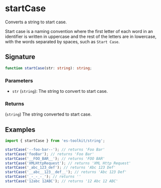 # startCase

Converts a string to start case.

Start case is a naming convention where the first letter of each word in an identifier is written in uppercase and the rest of the letters are in lowercase, with the words separated by spaces, such as `Start Case`.

## Signature

```typescript
function startCase(str: string): string;
```

### Parameters

- `str` (`string`): The string to convert to start case.

### Returns

(`string`) The string converted to start case.

## Examples

```typescript
import { startCase } from 'es-toolkit/string';

startCase('--foo-bar--'); // returns 'Foo Bar'
startCase('fooBar'); // returns 'Foo Bar'
startCase('__FOO_BAR__'); // returns 'FOO BAR'
startCase('XMLHttpRequest'); // returns 'XML Http Request'
startCase('_abc_123_def'); // returns 'Abc 123 Def'
startCase('__abc__123__def__'); // returns 'Abc 123 Def'
startCase('_-_-_-_'); // returns ''
startCase('12abc 12ABC'); // returns '12 Abc 12 ABC'
```
